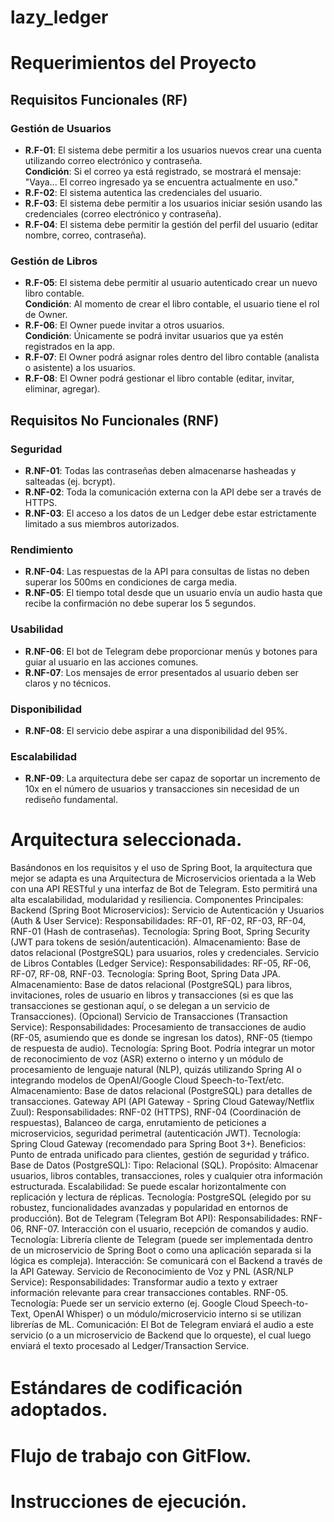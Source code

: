 # lazy_ledger
# Requerimientos del Proyecto

## Requisitos Funcionales (RF)

### Gestión de Usuarios
- **R.F-01**: El sistema debe permitir a los usuarios nuevos crear una cuenta utilizando correo electrónico y contraseña.  
  **Condición**: Si el correo ya está registrado, se mostrará el mensaje:  
  "Vaya... El correo ingresado ya se encuentra actualmente en uso."
- **R.F-02**: El sistema autentica las credenciales del usuario.
- **R.F-03**: El sistema debe permitir a los usuarios iniciar sesión usando las credenciales (correo electrónico y contraseña).
- **R.F-04**: El sistema debe permitir la gestión del perfil del usuario (editar nombre, correo, contraseña).

### Gestión de Libros
- **R.F-05**: El sistema debe permitir al usuario autenticado crear un nuevo libro contable.  
  **Condición**: Al momento de crear el libro contable, el usuario tiene el rol de Owner.
- **R.F-06**: El Owner puede invitar a otros usuarios.  
  **Condición**: Únicamente se podrá invitar usuarios que ya estén registrados en la app.
- **R.F-07**: El Owner podrá asignar roles dentro del libro contable (analista o asistente) a los usuarios.
- **R.F-08**: El Owner podrá gestionar el libro contable (editar, invitar, eliminar, agregar).

## Requisitos No Funcionales (RNF)

### Seguridad
- **R.NF-01**: Todas las contraseñas deben almacenarse hasheadas y salteadas (ej. bcrypt).
- **R.NF-02**: Toda la comunicación externa con la API debe ser a través de HTTPS.
- **R.NF-03**: El acceso a los datos de un Ledger debe estar estrictamente limitado a sus miembros autorizados.

### Rendimiento
- **R.NF-04**: Las respuestas de la API para consultas de listas no deben superar los 500ms en condiciones de carga media.
- **R.NF-05**: El tiempo total desde que un usuario envía un audio hasta que recibe la confirmación no debe superar los 5 segundos.

### Usabilidad
- **R.NF-06**: El bot de Telegram debe proporcionar menús y botones para guiar al usuario en las acciones comunes.
- **R.NF-07**: Los mensajes de error presentados al usuario deben ser claros y no técnicos.

### Disponibilidad
- **R.NF-08**: El servicio debe aspirar a una disponibilidad del 95%.

### Escalabilidad
- **R.NF-09**: La arquitectura debe ser capaz de soportar un incremento de 10x en el número de usuarios y transacciones sin necesidad de un rediseño fundamental.


# Arquitectura seleccionada.

Basándonos en los requisitos y el uso de Spring Boot, la arquitectura que mejor se adapta es una Arquitectura de Microservicios orientada a la Web con una API RESTful y una interfaz de Bot de Telegram. Esto permitirá una alta escalabilidad, modularidad y resiliencia.
Componentes Principales:
Backend (Spring Boot Microservicios):
Servicio de Autenticación y Usuarios (Auth & User Service):
Responsabilidades: RF-01, RF-02, RF-03, RF-04, RNF-01 (Hash de contraseñas).
Tecnología: Spring Boot, Spring Security (JWT para tokens de sesión/autenticación).
Almacenamiento: Base de datos relacional (PostgreSQL) para usuarios, roles y credenciales.
Servicio de Libros Contables (Ledger Service):
Responsabilidades: RF-05, RF-06, RF-07, RF-08, RNF-03.
Tecnología: Spring Boot, Spring Data JPA.
Almacenamiento: Base de datos relacional (PostgreSQL) para libros, invitaciones, roles de usuario en libros y transacciones (si es que las transacciones se gestionan aquí, o se delegan a un servicio de Transacciones).
(Opcional) Servicio de Transacciones (Transaction Service):
Responsabilidades: Procesamiento de transacciones de audio (RF-05, asumiendo que es donde se ingresan los datos), RNF-05 (tiempo de respuesta de audio).
Tecnología: Spring Boot. Podría integrar un motor de reconocimiento de voz (ASR) externo o interno y un módulo de procesamiento de lenguaje natural (NLP), quizás utilizando Spring AI o integrando modelos de OpenAI/Google Cloud Speech-to-Text/etc.
Almacenamiento: Base de datos relacional (PostgreSQL) para detalles de transacciones.
Gateway API (API Gateway - Spring Cloud Gateway/Netflix Zuul):
Responsabilidades: RNF-02 (HTTPS), RNF-04 (Coordinación de respuestas), Balanceo de carga, enrutamiento de peticiones a microservicios, seguridad perimetral (autenticación JWT).
Tecnología: Spring Cloud Gateway (recomendado para Spring Boot 3+).
Beneficios: Punto de entrada unificado para clientes, gestión de seguridad y tráfico.
Base de Datos (PostgreSQL):
Tipo: Relacional (SQL).
Propósito: Almacenar usuarios, libros contables, transacciones, roles y cualquier otra información estructurada.
Escalabilidad: Se puede escalar horizontalmente con replicación y lectura de réplicas.
Tecnología: PostgreSQL (elegido por su robustez, funcionalidades avanzadas y popularidad en entornos de producción).
Bot de Telegram (Telegram Bot API):
Responsabilidades: RNF-06, RNF-07. Interacción con el usuario, recepción de comandos y audio.
Tecnología: Librería cliente de Telegram (puede ser implementada dentro de un microservicio de Spring Boot o como una aplicación separada si la lógica es compleja).
Interacción: Se comunicará con el Backend a través de la API Gateway.
Servicio de Reconocimiento de Voz y PNL (ASR/NLP Service):
Responsabilidades: Transformar audio a texto y extraer información relevante para crear transacciones contables. RNF-05.
Tecnología: Puede ser un servicio externo (ej. Google Cloud Speech-to-Text, OpenAI Whisper) o un módulo/microservicio interno si se utilizan librerías de ML.
Comunicación: El Bot de Telegram enviará el audio a este servicio (o a un microservicio de Backend que lo orqueste), el cual luego enviará el texto procesado al Ledger/Transaction Service.

# Estándares de codiﬁcación adoptados.



# Flujo de trabajo con GitFlow.
# Instrucciones de ejecución.

